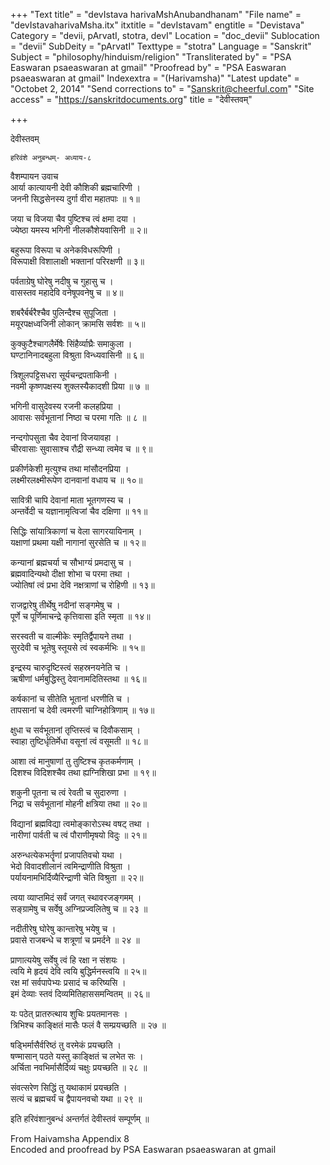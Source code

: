 +++
"Text title" = "devIstava harivaMshAnubandhanam"
"File name" = "devIstavaharivaMsha.itx"
itxtitle = "devIstavam"
engtitle = "Devistava"
Category = "devii, pArvatI, stotra, devI"
Location = "doc_devii"
Sublocation = "devii"
SubDeity = "pArvatI"
Texttype = "stotra"
Language = "Sanskrit"
Subject = "philosophy/hinduism/religion"
"Transliterated by" = "PSA Easwaran psaeaswaran at gmail"
"Proofread by" = "PSA Easwaran psaeaswaran at gmail"
Indexextra = "(Harivamsha)"
"Latest update" = "Octobet 2, 2014"
"Send corrections to" = "Sanskrit@cheerful.com"
"Site access" = "https://sanskritdocuments.org"
title = "देवीस्तवम्"

+++
  
 देवीस्तवम्   
  
    हरिवंशे अनुबन्धम्- अध्याय-८  
  
वैशम्पायन उवाच  
आर्या कात्यायनी देवी कौशिकी ब्रह्मचारिणी ।  
जननी सिद्धसेनस्य दुर्गा वीरा महातपाः ॥ १॥  
  
जया च विजया चैव पुष्टिश्च त्वं क्षमा दया ।   
ज्येष्ठा यमस्य भगिनी नीलकौशेयवासिनी ॥ २॥  
  
बहुरूपा विरूपा च अनेकविधरूपिणी ।   
विरूपाक्षी विशालाक्षी भक्तानां परिरक्षणी ॥ ३॥  
  
पर्वताग्रेषु घोरेषु नदीषु च गुहासु च ।   
वासस्तव महादेवि वनेषूपवनेषु च ॥ ४॥  
  
शबरैर्बर्बरैश्चैव पुलिन्दैश्च सुपूजिता ।   
मयूरपक्षध्वजिनी लोकान् क्रामसि सर्वशः ॥ ५॥  
  
कुक्कुटैश्चागलैर्मेषैः सिंहैर्व्याघ्रैः समाकुला ।   
घण्टानिनादबहुला विश्रुता विन्ध्यवासिनी ॥ ६॥  
  
त्रिशूलपट्टिसधरा सूर्यचन्द्रपताकिनी ।   
नवमी कृष्णपक्षस्य शुक्लस्यैकादशी प्रिया ॥ ७ ॥  
  
भगिनी वासुदेवस्य रजनी कलहप्रिया ।   
आवासः सर्वभूतानां निष्ठा च परमा गतिः ॥ ८ ॥  
  
नन्दगोपसुता चैव देवानां विजयावहा ।   
चीरवासाः सुवासाश्च रौद्री सन्ध्या त्वमेव च ॥ ९॥  
  
प्रकीर्णकेशी मृत्युश्च तथा मांसौदनप्रिया ।   
लक्ष्मीरलक्ष्मीरूपेण दानवानां वधाय च ॥ १०॥  
  
सावित्री चापि देवानां माता भूतगणस्य च ।   
अन्तर्वेदी च यज्ञानामृत्विजां चैव दक्षिणा ॥ ११॥  
  
सिद्धिः सांयात्रिकाणां च वेला सागरयायिनाम् ।  
यक्षाणां प्रथमा यक्षी नागानां सुरसेति च ॥ १२॥  
  
कन्यानां ब्रह्मचर्या च सौभाग्यं प्रमदासु च ।   
ब्रह्मवादिन्यथो दीक्षा शोभा च परमा तथा ।   
ज्योतिषां त्वं प्रभा देवि नक्षत्राणां च रोहिणी ॥ १३॥  
  
राजद्वारेषु तीर्थेषु नदीनां सङ्गमेषु च ।   
पूर्णे च पूर्णिमाचन्द्रे कृत्तिवासा इति स्मृता ॥ १४॥  
  
सरस्वती च वाल्मीकेः स्मृतिर्द्वैपायने तथा ।   
सुरदेवी च भूतेषु स्तूयसे त्वं स्वकर्मभिः ॥ १५॥  
  
इन्द्रस्य चारुदृष्टिस्त्वं सहस्रनयनेति च ।   
ऋषीणां धर्मबुद्धिस्तु देवानामदितिस्तथा ॥ १६॥  
  
कर्षकानां च सीतेति भूतानां धरणीति च ।   
तापसानां च देवी त्वमरणी चाग्निहोत्रिणाम् ॥ १७॥  
  
क्षुधा च सर्वभूतानां तृप्तिस्त्वं च दिवौकसाम् ।   
स्वाहा तुष्टिर्धृतिर्मेधा वसूनां त्वं वसूमती ॥ १८॥  
  
आशा त्वं मानुषाणां तु तुष्टिश्च कृतकर्मणाम् ।   
दिशश्च विदिशश्चैव तथा ह्यग्निशिखा प्रभा ॥ १९॥  
  
शकुनी पूतना च त्वं रेवती च सुदारुणा ।   
निद्रा च सर्वभूतानां मोहनी क्षत्रिया तथा ॥ २०॥  
  
विद्यानां ब्रह्मविद्या त्वमोङ्कारोऽस्थ वषट् तथा ।   
नारीणां पार्वती च त्वं पौराणीमृषयो विदुः ॥ २१॥  
  
अरुन्धत्येकभर्तॄणां प्रजापतिवचो यथा ।   
भेदो विवादशीलानं त्वमिन्द्राणीति विश्रुता ।   
पर्यायनामभिर्दिव्यैरिन्द्राणी चेति विश्रुता ॥ २२॥  
  
त्वया व्याप्तमिदं सर्वं जगत् स्थावरजङ्गमम् ।  
सङ्ग्रामेषु च सर्वेषु अग्निप्रज्वलितेषु च ॥ २३ ॥  
  
नदीतीरेषु घोरेषु कान्तारेषु भयेषु च ।  
प्रवासे राजबन्धे च शत्रूणां च प्रमर्दने ॥ २४ ॥  
  
प्राणात्ययेषु सर्वेषु त्वं हि रक्षा न संशयः ।  
त्वयि मे हृदयं देवि त्वयि बुद्धिर्मनस्त्वयि ॥ २५॥   
रक्ष मां सर्वपापेभ्यः प्रसादं च करिष्यसि ।  
इमं देव्याः स्तवं दिव्यमितिहाससमन्वितम् ॥ २६॥  
  
यः पठेत् प्रातरुत्थाय शुचिः प्रयतमानसः ।  
त्रिभिश्च काङ्क्षितं मासैः फलं वै सम्प्रयच्छति ॥ २७ ॥  
  
षड्भिर्मासैर्वरिष्ठं तु वरमेकं प्रयच्छति ।  
षण्मासान् पठते यस्तु काङ्क्षितं च लभेत सः ।  
अर्चिता नवभिर्मासैर्दिव्यं चक्षुः प्रयच्छति ॥ २८ ॥  
  
संवत्सरेण सिद्धिं तु यथाकामं प्रयच्छति ।  
सत्यं च ब्रह्मचर्यं च द्वैपायनवचो यथा ॥ २९ ॥  
  
इति हरिवंशानुबन्धं अन्तर्गतं देवीस्तवं सम्पूर्णम् ॥   
  
  
From Haivamsha Appendix 8  
Encoded and proofread by PSA Easwaran psaeaswaran at gmail  
  
